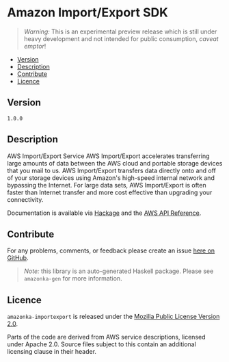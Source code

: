# Amazon Import/Export SDK

> _Warning:_ This is an experimental preview release which is still under heavy development and not intended for public consumption, _caveat emptor_!

* [Version](#version)
* [Description](#description)
* [Contribute](#contribute)
* [Licence](#licence)


## Version

`1.0.0`


## Description

AWS Import\/Export Service AWS Import\/Export accelerates transferring
large amounts of data between the AWS cloud and portable storage devices
that you mail to us. AWS Import\/Export transfers data directly onto and
off of your storage devices using Amazon\'s high-speed internal network
and bypassing the Internet. For large data sets, AWS Import\/Export is
often faster than Internet transfer and more cost effective than
upgrading your connectivity.

Documentation is available via [Hackage](http://hackage.haskell.org/package/amazonka-importexport)
and the [AWS API Reference](http://docs.aws.amazon.com/AWSImportExport/latest/DG/api-reference.html).


## Contribute

For any problems, comments, or feedback please create an issue [here on GitHub](https://github.com/brendanhay/amazonka/issues).

> _Note:_ this library is an auto-generated Haskell package. Please see `amazonka-gen` for more information.


## Licence

`amazonka-importexport` is released under the [Mozilla Public License Version 2.0](http://www.mozilla.org/MPL/).

Parts of the code are derived from AWS service descriptions, licensed under Apache 2.0.
Source files subject to this contain an additional licensing clause in their header.
